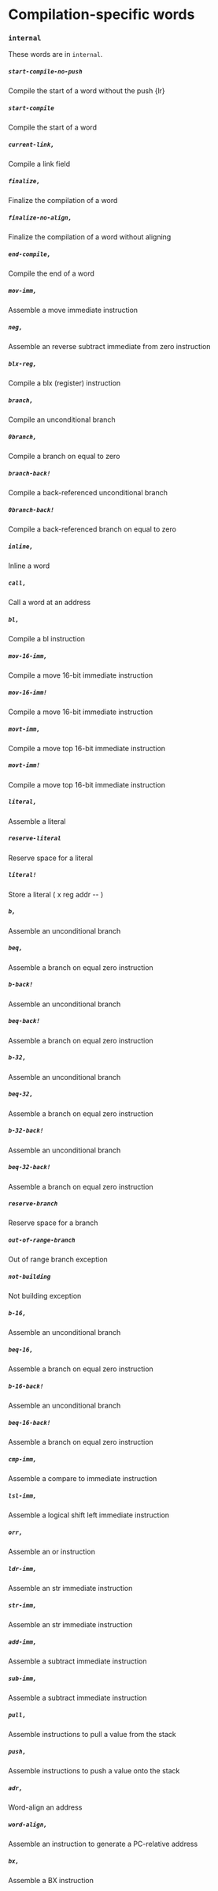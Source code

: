 # Compilation-specific words

### `internal`

These words are in `internal`.

##### `start-compile-no-push`

Compile the start of a word without the push {lr}

##### `start-compile`

Compile the start of a word

##### `current-link,`

Compile a link field

##### `finalize,`

Finalize the compilation of a word
	
##### `finalize-no-align,`

Finalize the compilation of a word without aligning

##### `end-compile,`

Compile the end of a word

##### `mov-imm,`

Assemble a move immediate instruction

##### `neg,`

Assemble an reverse subtract immediate from zero instruction

##### `blx-reg,`

Compile a blx (register) instruction
	
##### `branch,`

Compile an unconditional branch

##### `0branch,`

Compile a branch on equal to zero

##### `branch-back!`

Compile a back-referenced unconditional branch

##### `0branch-back!`

Compile a back-referenced branch on equal to zero

##### `inline,`

Inline a word
	
##### `call,`

Call a word at an address
	
##### `bl,`

Compile a bl instruction

##### `mov-16-imm,`

Compile a move 16-bit immediate instruction

##### `mov-16-imm!`

Compile a move 16-bit immediate instruction

##### `movt-imm,`

Compile a move top 16-bit immediate instruction

##### `movt-imm!`

Compile a move top 16-bit immediate instruction

##### `literal,`

Assemble a literal

##### `reserve-literal`

Reserve space for a literal

##### `literal!`

Store a literal ( x reg addr -- )
	
##### `b,`

Assemble an unconditional branch

##### `beq,`

Assemble a branch on equal zero instruction

##### `b-back!`

Assemble an unconditional branch

##### `beq-back!`

Assemble a branch on equal zero instruction

##### `b-32,`

Assemble an unconditional branch

##### `beq-32,`

Assemble a branch on equal zero instruction

##### `b-32-back!`

Assemble an unconditional branch

##### `beq-32-back!`

Assemble a branch on equal zero instruction

##### `reserve-branch`

Reserve space for a branch

##### `out-of-range-branch`

Out of range branch exception

##### `not-building`

Not building exception
	
##### `b-16,`

Assemble an unconditional branch

##### `beq-16,`

Assemble a branch on equal zero instruction

##### `b-16-back!`

Assemble an unconditional branch

##### `beq-16-back!`

Assemble a branch on equal zero instruction

##### `cmp-imm,`

Assemble a compare to immediate instruction

##### `lsl-imm,`

Assemble a logical shift left immediate instruction

##### `orr,`

Assemble an or instruction

##### `ldr-imm,`

Assemble an str immediate instruction

##### `str-imm,`

Assemble an str immediate instruction

##### `add-imm,`

Assemble a subtract immediate instruction

##### `sub-imm,`

Assemble a subtract immediate instruction

##### `pull,`

Assemble instructions to pull a value from the stack

##### `push,`

Assemble instructions to push a value onto the stack

##### `adr,`

Word-align an address

##### `word-align,`

Assemble an instruction to generate a PC-relative address

##### `bx,`

Assemble a BX instruction
